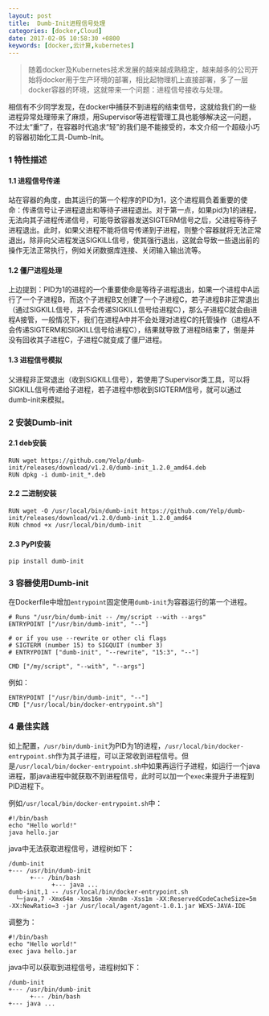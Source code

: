 ```yaml
---
layout: post
title:  Dumb-Init进程信号处理
categories: [docker,Cloud]
date: 2017-02-05 10:58:30 +0800
keywords: [docker,云计算,kubernetes]
---
```


>随着docker及Kubernetes技术发展的越来越成熟稳定，越来越多的公司开始将docker用于生产环境的部署，相比起物理机上直接部署，多了一层docker容器的环境，这就带来一个问题：进程信号接收与处理。

相信有不少同学发现，在docker中捕获不到进程的结束信号，这就给我们的一些进程异常处理带来了麻烦，用Supervisor等进程管理工具也能够解决这一问题，不过太“重”了，在容器时代追求“轻”的我们是不能接受的，本文介绍一个超级小巧的容器初始化工具-Dumb-Init。

### 1 特性描述

#### 1.1 进程信号传递

站在容器的角度，由其运行的第一个程序的PID为1，这个进程肩负着重要的使命：传递信号让子进程退出和等待子进程退出。对于第一点，如果pid为1的进程，无法向其子进程传递信号，可能导致容器发送SIGTERM信号之后，父进程等待子进程退出。此时，如果父进程不能将信号传递到子进程，则整个容器就将无法正常退出，除非向父进程发送SIGKILL信号，使其强行退出，这就会导致一些退出前的操作无法正常执行，例如关闭数据库连接、关闭输入输出流等。

#### 1.2 僵尸进程处理

上边提到：PID为1的进程的一个重要使命是等待子进程退出，如果一个进程中A运行了一个子进程B，而这个子进程B又创建了一个子进程C，若子进程B非正常退出（通过SIGKILL信号，并不会传递SIGKILL信号给进程C），那么子进程C就会由进程A接管，一般情况下，我们在进程A中并不会处理对进程C的托管操作（进程A不会传递SIGTERM和SIGKILL信号给进程C），结果就导致了进程B结束了，倒是并没有回收其子进程C，子进程C就变成了僵尸进程。

#### 1.3 进程信号模拟

父进程非正常退出（收到SIGKILL信号），若使用了Supervisor类工具，可以将SIGKILL信号传递给子进程，若子进程中想收到SIGTERM信号，就可以通过dumb-init来模拟。

### 2 安装Dumb-init

#### 2.1 deb安装

```
RUN wget https://github.com/Yelp/dumb-init/releases/download/v1.2.0/dumb-init_1.2.0_amd64.deb
RUN dpkg -i dumb-init_*.deb
```

#### 2.2 二进制安装

```
RUN wget -O /usr/local/bin/dumb-init https://github.com/Yelp/dumb-init/releases/download/v1.2.0/dumb-init_1.2.0_amd64
RUN chmod +x /usr/local/bin/dumb-init
```

#### 2.3 PyPI安装

```
pip install dumb-init
```

### 3 容器使用Dumb-init

在Dockerfile中增加`entrypoint`固定使用`dumb-init`为容器运行的第一个进程。

```
# Runs "/usr/bin/dumb-init -- /my/script --with --args"
ENTRYPOINT ["/usr/bin/dumb-init", "--"]

# or if you use --rewrite or other cli flags
# SIGTERM (number 15) to SIGQUIT (number 3)
# ENTRYPOINT ["dumb-init", "--rewrite", "15:3", "--"]

CMD ["/my/script", "--with", "--args"]
```

例如：

```
ENTRYPOINT ["/usr/bin/dumb-init", "--"]
CMD ["/usr/local/bin/docker-entrypoint.sh"]
```


### 4 最佳实践

如上配置，`/usr/bin/dumb-init`为PID为1的进程，`/usr/local/bin/docker-entrypoint.sh`作为其子进程，可以正常收到进程信号。但是`/usr/local/bin/docker-entrypoint.sh`中如果再运行子进程，如运行一个java进程，那java进程中就获取不到进程信号，此时可以加一个`exec`来提升子进程到PID进程下。

例如`/usr/local/bin/docker-entrypoint.sh`中：

```
#!/bin/bash
echo "Hello world!"
java hello.jar
```

java中无法获取进程信号，进程树如下：

```
/dumb-init
+--- /usr/bin/dumb-init
      +--- /bin/bash
            +--- java ...
dumb-init,1 -- /usr/local/bin/docker-entrypoint.sh
  └─java,7 -Xmx64m -Xms16m -Xmn8m -Xss1m -XX:ReservedCodeCacheSize=5m -XX:NewRatio=3 -jar /usr/local/agent/agent-1.0.1.jar WEX5-JAVA-IDE
```

调整为：

```
#!/bin/bash
echo "Hello world!"
exec java hello.jar
```

java中可以获取到进程信号，进程树如下：

```
/dumb-init
+--- /usr/bin/dumb-init
      +--- /bin/bash
+--- java ...
```
